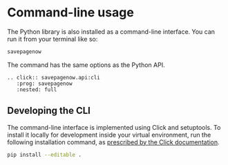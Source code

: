 ```{include} _templates/nav.html
```

# Command-line usage

The Python library is also installed as a command-line interface. You can run it from your terminal like so:

```bash
savepagenow
```

The command has the same options as the Python API.

```{eval-rst}
.. click:: savepagenow.api:cli
   :prog: savepagenow
   :nested: full
```

## Developing the CLI

The command-line interface is implemented using Click and setuptools. To install it locally for development inside your virtual environment, run the following installation command, as [prescribed by the Click documentation](https://click.palletsprojects.com/en/7.x/setuptools/#setuptools-integration).

```bash
pip install --editable .
```
